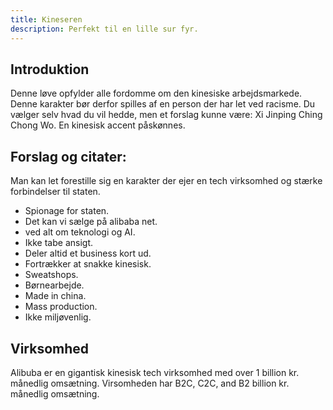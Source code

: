 ```yaml
---
title: Kineseren
description: Perfekt til en lille sur fyr.
---
```


## Introduktion
Denne løve opfylder alle fordomme om den kinesiske arbejdsmarkede. Denne karakter bør derfor spilles af en person der har let ved racisme.
Du vælger selv hvad du vil hedde, men et forslag kunne være: Xi Jinping Ching Chong Wo. En kinesisk accent påskønnes.


## Forslag og citater:

Man kan let forestille sig en karakter der ejer en tech virksomhed og stærke forbindelser til staten.

* Spionage for staten.
* Det kan vi sælge på alibaba net.
* ved alt om teknologi og AI.
* Ikke tabe ansigt.
* Deler altid et business kort ud.
* Fortrækker at snakke kinesisk.
* Sweatshops.
* Børnearbejde.
* Made in china.
* Mass production.
* Ikke miljøvenlig.


## Virksomhed
Alibuba er en gigantisk kinesisk tech virksomhed med over 1 billion kr. månedlig omsætning.
Virsomheden har B2C, C2C, and B2 billion kr. månedlig omsætning.
